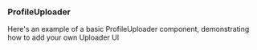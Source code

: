 ### ProfileUploader

Here's an example of a basic ProfileUploader component, demonstrating how to add your own Uploader UI
